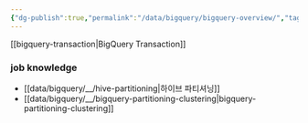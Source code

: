 ```yaml
---
{"dg-publish":true,"permalink":"/data/bigquery/bigquery-overview/","tags":["bigquery","overview"],"dgHomeLink":true,"dgShowBacklinks":true,"dgShowLocalGraph":true,"dgEnableSearch":true,"dgLinkPreview":"ture","noteIcon":"","created":"2024-10-02T18:51:46.477+09:00"}
---
```



[[bigquery-transaction\|BigQuery Transaction]]

### job knowledge
- [[data/bigquery/__/hive-partitioning\|하이브 파티셔닝]]
- [[data/bigquery/__/bigquery-partitioning-clustering\|bigquery-partitioning-clustering]]
